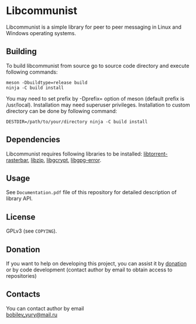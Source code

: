 # Libcommunist
Libcommunist is a simple library for peer to peer messaging in Linux and Windows operating systems.

## Building
To build libcommunist from source go to source code directory and execute following commands:

`meson -Dbuildtype=release build`\
`ninja -C build install`

You may need to set prefix by -Dprefix= option of meson (default prefix is /usr/local). Installation may need superuser privileges. Installation to custom directory can be done by following command:

`DESTDIR=/path/to/your/directory ninja -C build install`

## Dependencies
Libcommunist requires following libraries to be installed: [libtorrent-rasterbar](http://libtorrent.org/), [libzip](https://libzip.org/), [libgcrypt](https://www.gnupg.org/software/libgcrypt/index.html), [libgpg-error](https://www.gnupg.org/software/libgpg-error/).

## Usage
See `Documentation.pdf` file of this repository for detailed description of library API.

## License

GPLv3 (see `COPYING`).

## Donation

If you want to help on developing this project, you can assist it by [donation](https://yoomoney.ru/to/4100117795409573) or by code development (contact author by email to obtain access to repositories)

## Contacts

You can contact author by email \
bobilev_yury@mail.ru